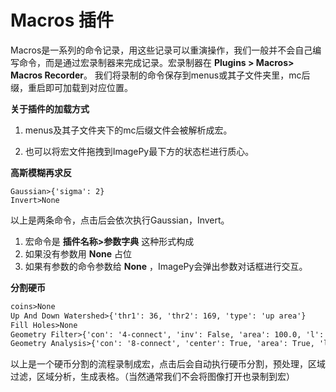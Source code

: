 # Macros 插件

Macros是一系列的命令记录，用这些记录可以重演操作，我们一般并不会自己编写命令，而是通过宏录制器来完成记录。宏录制器在 **Plugins > Macros> Macros Recorder**。 我们将录制的命令保存到menus或其子文件夹里，mc后缀，重启即可加载到对应位置。



**关于插件的加载方式**

1. menus及其子文件夹下的mc后缀文件会被解析成宏。

2. 也可以将宏文件拖拽到ImagePy最下方的状态栏进行质心。

   

**高斯模糊再求反**

```
Gaussian>{'sigma': 2}
Invert>None
```

以上是两条命令，点击后会依次执行Gaussian，Invert。



1. 宏命令是 **插件名称>参数字典** 这种形式构成
2. 如果没有参数用 **None** 占位
3. 如果有参数的命令参数给 **None** ，ImagePy会弹出参数对话框进行交互。



**分割硬币**

```markdown
coins>None
Up And Down Watershed>{'thr1': 36, 'thr2': 169, 'type': 'up area'}
Fill Holes>None
Geometry Filter>{'con': '4-connect', 'inv': False, 'area': 100.0, 'l': 0.0, 'holes': 0, 'solid': 0.0, 'e': 0.0, 'front': 255, 'back': 0}
Geometry Analysis>{'con': '8-connect', 'center': True, 'area': True, 'l': True, 'extent': False, 'cov': True, 'slice': False, 'ed': False, 'holes': False, 'ca': False, 'fa': False, 'solid': False}
```

以上是一个硬币分割的流程录制成宏，点击后会自动执行硬币分割，预处理，区域过滤，区域分析，生成表格。（当然通常我们不会将图像打开也录制到宏）